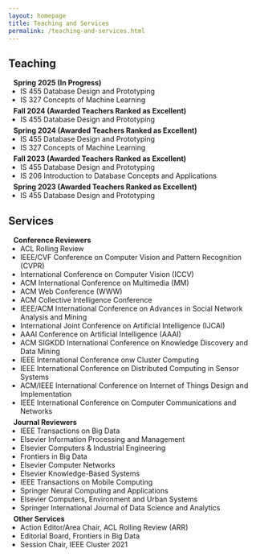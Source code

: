 ```yaml
---
layout: homepage
title: Teaching and Services
permalink: /teaching-and-services.html
---
```


## Teaching

<h4 style="margin:0 10px 0;">Spring 2025 (In Progress)</h4>
<ul style="margin:0 0 5px;">
  <li><autocolor>IS 455 Database Design and Prototyping</autocolor></li>
  <li><autocolor>IS 327 Concepts of Machine Learning</autocolor></li>
</ul>

<h4 style="margin:0 10px 0;">Fall 2024 (Awarded Teachers Ranked as Excellent)</h4>
<ul style="margin:0 0 5px;">
  <li><autocolor>IS 455 Database Design and Prototyping</autocolor></li>
</ul>

<h4 style="margin:0 10px 0;">Spring 2024 (Awarded Teachers Ranked as Excellent)</h4>
<ul style="margin:0 0 5px;">
  <li><autocolor>IS 455 Database Design and Prototyping</autocolor></li>
  <li><autocolor>IS 327 Concepts of Machine Learning</autocolor></li>
</ul>

<h4 style="margin:0 10px 0;">Fall 2023 (Awarded Teachers Ranked as Excellent)</h4>
<ul style="margin:0 0 5px;">
  <li><autocolor>IS 455 Database Design and Prototyping</autocolor></li>
  <li><autocolor>IS 206 Introduction to Database Concepts and Applications</autocolor></li>
</ul>

<h4 style="margin:0 10px 0;">Spring 2023 (Awarded Teachers Ranked as Excellent)</h4>
<ul style="margin:0 0 20px;">
  <li><autocolor>IS 455 Database Design and Prototyping</autocolor></li>
</ul>

## Services

<h4 style="margin:0 10px 0;">Conference Reviewers</h4>
<ul style="margin:0 0 5px;">
 <li><autocolor>ACL Rolling Review </autocolor></li>
 <li><autocolor>IEEE/CVF Conference on Computer Vision and Pattern Recognition (CVPR)</autocolor></li>
 <li><autocolor>International Conference on Computer Vision (ICCV)</autocolor></li>
 <li><autocolor>ACM International Conference on Multimedia (MM)</autocolor></li>
 <li><autocolor>ACM Web Conference (WWW)</autocolor></li>
 <li><autocolor>ACM Collective Intelligence Conference</autocolor></li>
 <li><autocolor>IEEE/ACM International Conference on Advances in Social Network Analysis and Mining</autocolor></li>
 <li><autocolor>International Joint Conference on Artificial Intelligence (IJCAI)</autocolor></li>
 <li><autocolor>AAAI Conference on Artificial Intelligence (AAAI)</autocolor></li>
 <li><autocolor>ACM SIGKDD International Conference on Knowledge Discovery and Data Mining</autocolor></li>
 <li><autocolor>IEEE International Conference onw Cluster Computing</autocolor></li>
 <li><autocolor>IEEE International Conference on Distributed Computing in Sensor Systems</autocolor></li>
 <li><autocolor>ACM/IEEE International Conference on Internet of Things Design and Implementation</autocolor></li>
 <li><autocolor>IEEE International Conference on Computer Communications and Networks</autocolor></li>
</ul>

<h4 style="margin:0 10px 0;">Journal Reviewers</h4>
<ul style="margin:0 0 5px;">
  <li><autocolor>IEEE Transactions on Big Data</autocolor></li>
  <li><autocolor>Elsevier Information Processing and Management</autocolor></li>
  <li><autocolor>Elsevier Computers & Industrial Engineering</autocolor></li>
  <li><autocolor>Frontiers in Big Data</autocolor></li>
  <li><autocolor>Elsevier Computer Networks</autocolor></li>
  <li><autocolor>Elsevier Knowledge-Based Systems</autocolor></li>
  <li><autocolor>IEEE Transactions on Mobile Computing</autocolor></li>
  <li><autocolor>Springer Neural Computing and Applications</autocolor></li>
  <li><autocolor>Elsevier Computers, Environment and Urban Systems</autocolor></li>
  <li><autocolor>Springer International Journal of Data Science and Analytics</autocolor></li>
</ul>

<h4 style="margin:0 10px 0;">Other Services</h4>
<ul style="margin:0 0 20px;">
  <li><autocolor>Action Editor/Area Chair, ACL Rolling Review (ARR)</autocolor></li>
  <li><autocolor>Editorial Board, Frontiers in Big Data</autocolor></li>
  <li><autocolor>Session Chair, IEEE Cluster 2021</autocolor></li>
</ul>
